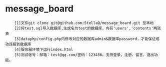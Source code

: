 # message_board
		[1]文件git clone git@github.com:StellaQ/message_board.git 至本地
    	[2]将test.sql导入数据库,生成名为test的数据库，内有'users','contents'两张表
    	[3]dataphp/config.php内修改对应的数据库admin&数据库password，才能保证成功连接到数据库
    	[4]服务器环境下运行index.html
    	[5]测试帐号：邮箱：test@qq.com/密码：123456。支持登录，注册，留言，退出功能。